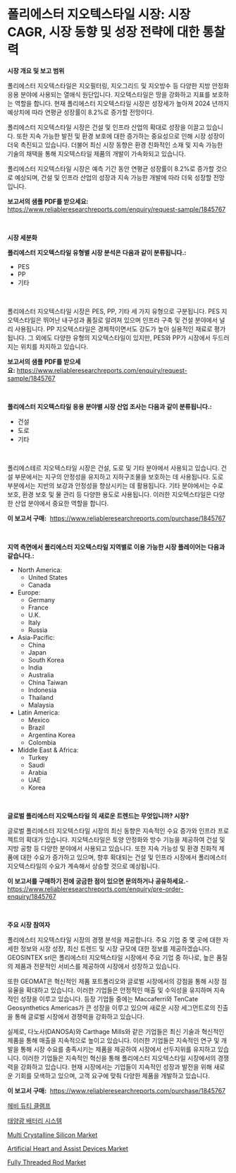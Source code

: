 <p><h1>폴리에스터 지오텍스타일 시장: 시장 CAGR, 시장 동향 및 성장 전략에 대한 통찰력</h1></p><p><strong>시장 개요 및 보고 범위</strong></p>
<p><p>폴리에스터 지오텍스타일은 지오필터링, 지오그리드 및 지오방수 등 다양한 지방 안정화 응용 분야에 사용되는 열애식 원단입니다. 지오텍스타일은 땅을 강화하고 지표를 보호하는 역할을 합니다. 현재 폴리에스터 지오텍스타일 시장은 성장세가 높아져 2024 년까지 예상치에 따라 연평균 성장률이 8.2%로 증가할 전망이다.</p><p>폴리에스터 지오텍스타일 시장은 건설 및 인프라 산업의 확대로 성장을 이끌고 있습니다. 또한 지속 가능한 발전 및 환경 보호에 대한 증가하는 중요성으로 인해 시장 성장이 더욱 촉진되고 있습니다. 더불어 최신 시장 동향은 환경 친화적인 소재 및 지속 가능한 기술의 채택을 통해 지오텍스타일 제품의 개발이 가속화되고 있습니다.</p><p>폴리에스터 지오텍스타일 시장은 예측 기간 동안 연평균 성장률이 8.2%로 증가할 것으로 예상되며, 건설 및 인프라 산업의 성장과 지속 가능한 개발에 따라 더욱 성장할 전망입니다.</p></p>
<p><strong>보고서의 샘플 PDF를 받으세요:</strong> <a href="https://www.reliableresearchreports.com/enquiry/request-sample/1845767">https://www.reliableresearchreports.com/enquiry/request-sample/1845767</a></p>
<p>&nbsp;</p>
<p><strong>시장 세분화</strong></p>
<p><strong>폴리에스터 지오텍스타일 유형별 시장 분석은 다음과 같이 분류됩니다.:</strong></p>
<p><ul><li>PES</li><li>PP</li><li>기타</li></ul></p>
<p>&nbsp;</p>
<p><p>폴리에스터 지오텍스타일 시장은 PES, PP, 기타 세 가지 유형으로 구분됩니다. PES 지오텍스타일은 뛰어난 내구성과 품질로 알려져 있으며 인프라 구축 및 건설 분야에서 널리 사용됩니다. PP 지오텍스타일은 경제적이면서도 강도가 높아 실용적인 재료로 평가됩니다. 그 외에도 다양한 유형의 지오텍스타일이 있지만, PES와 PP가 시장에서 두드러지는 위치를 차지하고 있습니다.</p></p>
<p><strong>보고서의 샘플 PDF를 받으세요:</strong>&nbsp;<a href="https://www.reliableresearchreports.com/enquiry/request-sample/1845767">https://www.reliableresearchreports.com/enquiry/request-sample/1845767</a></p>
<p>&nbsp;</p>
<p><strong> 폴리에스터 지오텍스타일 응용 분야별 시장 산업 조사는 다음과 같이 분류됩니다.:</strong></p>
<p><ul><li>건설</li><li>도로</li><li>기타</li></ul></p>
<p>&nbsp;</p>
<p><p>폴리에스테르 지오텍스타일 시장은 건설, 도로 및 기타 분야에서 사용되고 있습니다. 건설 부문에서는 지구의 안정성을 유지하고 지하구조물을 보호하는 데 사용됩니다. 도로 부분에서는 지반의 보강과 안정성을 향상시키는 데 활용됩니다. 기타 분야에서는 수로 보호, 환경 보호 및 물 관리 등 다양한 용도로 사용됩니다. 이러한 지오텍스타일은 다양한 산업 분야에서 중요한 역할을 합니다.</p></p>
<p><strong>이 보고서 구매:</strong>&nbsp; <a href="https://www.reliableresearchreports.com/purchase/1845767">https://www.reliableresearchreports.com/purchase/1845767</a></p>
<p>&nbsp;</p>
<p><strong>지역 측면에서 폴리에스터 지오텍스타일 지역별로 이용 가능한 시장 플레이어는 다음과 같습니다.:</strong></p>
<p><ul>
    <li>
        North America:
        <ul>
            <li>United States</li>
            <li>Canada</li>
        </ul>
    </li>
    <li>
        Europe:
        <ul>
            <li>Germany</li>
            <li>France</li>
            <li>U.K.</li>
            <li>Italy</li>
            <li>Russia</li>
        </ul>
    </li>
    <li>
        Asia-Pacific:
        <ul>
            <li>China</li>
            <li>Japan</li>
            <li>South Korea</li>
            <li>India</li>
            <li>Australia</li>
            <li>China Taiwan</li>
            <li>Indonesia</li>
            <li>Thailand</li>
            <li>Malaysia</li>
        </ul>
    </li>
    <li>
        Latin America:
        <ul>
            <li>Mexico</li>
            <li>Brazil</li>
            <li>Argentina Korea</li>
            <li>Colombia</li>
        </ul>
    </li>
    <li>
        Middle East & Africa:
        <ul>
            <li>Turkey</li>
            <li>Saudi</li>
            <li>Arabia</li>
            <li>UAE</li>
            <li>Korea</li>
        </ul>
    </li>
    </ul></p>
<p>&nbsp;</p>
<p><strong>글로벌 폴리에스터 지오텍스타일 의 새로운 트렌드는 무엇입니까? 시장?</strong></p>
<p><p>글로벌 폴리에스터 지오텍스타일 시장의 최신 동향은 지속적인 수요 증가와 인프라 프로젝트의 확대가 있습니다. 지오텍스타일은 토양 안정화와 방수 기능을 제공하여 건설 및 지방 공항 등 다양한 분야에서 사용되고 있습니다. 또한 지속 가능성 및 환경 친화적 제품에 대한 수요가 증가하고 있으며, 향후 확대되는 건설 및 인프라 시장에서 폴리에스터 지오텍스타일의 수요가 계속해서 상승할 것으로 예상됩니다.</p></p>
<p><strong>이 보고서를 구매하기 전에 궁금한 점이 있으면 문의하거나 공유하세요.</strong>- <a href="https://www.reliableresearchreports.com/enquiry/pre-order-enquiry/1845767">https://www.reliableresearchreports.com/enquiry/pre-order-enquiry/1845767</a></p>
<p>&nbsp;</p>
<p><strong>주요 시장 참여자</strong></p>
<p><p>폴리에스터 지오텍스타일 시장의 경쟁 분석을 제공합니다. 주요 기업 중 몇 곳에 대한 자세한 정보와 시장 성장, 최신 트렌드 및 시장 규모에 대한 정보를 제공하겠습니다. GEOSINTEX srl은 폴리에스터 지오텍스타일 시장에서 주요 기업 중 하나로, 높은 품질의 제품과 전문적인 서비스를 제공하여 시장에서 성장하고 있습니다. </p><p>또한 GEOMAT은 혁신적인 제품 포트폴리오와 글로벌 시장에서의 강점을 통해 시장 점유율을 확대하고 있습니다. 이러한 기업들은 안정적인 매출 및 수익성을 유지하며 지속적인 성장을 이루고 있습니다. 등장 기업들 중에는 Maccaferri와 TenCate Geosynthetics Americas가 큰 성장을 이루고 있으며 새로운 시장 세그먼트로의 진출을 통해 글로벌 시장에서 경쟁력을 강화하고 있습니다.</p><p>실제로, 다노사(DANOSA)와 Carthage Mills와 같은 기업들은 최신 기술과 혁신적인 제품을 통해 매출을 지속적으로 높이고 있습니다. 이러한 기업들은 지속적인 연구 및 개발을 통해 시장 수요를 충족시키는 제품을 제공하여 시장에서 선두지위를 유지하고 있습니다. 이러한 기업들은 지속적인 혁신을 통해 폴리에스터 지오텍스타일 시장에서의 경쟁력을 강화하고 있습니다. 현재 시장에서는 기업들이 지속적인 성장과 발전을 위해 새로운 기회를 모색하고 있으며, 고객 요구에 맞춰 다양한 제품을 개발하고 있습니다.</p></p>
<p><strong>이 보고서 구매:</strong>&nbsp;&nbsp;<a href="https://www.reliableresearchreports.com/purchase/1845767">https://www.reliableresearchreports.com/purchase/1845767</a></p>
<p><p><a href="https://github.com/sougarounis/Market-Research-Report-List-2/blob/main/2183330190638.md">헤비 듀티 클램프</a></p><p><a href="https://github.com/vs2869dizt0/Market-Research-Report-List-1/blob/main/7105179190639.md">태양광 배터리 시스템</a></p><p><a href="https://gentle-editor-9db.notion.site/Multi-Crystalline-Silicon-Market-Dynamics-2024-2031-Also-about-Its-Market-Trends-Projections-and--4a90eababa864cf38794561975b8956b">Multi Crystalline Silicon Market</a></p><p><a href="https://view.publitas.com/reportprime-1/artificial-heart-and-assist-devices-market-size-market-trends-and-growth-outlook-forecasted-for-period-from-2023-to-2030/">Artificial Heart and Assist Devices Market</a></p><p><a href="https://github.com/RichRobinson5/Market-Research-Report-List-4/blob/main/fully-threaded-rod-market.md">Fully Threaded Rod Market</a></p></p>
